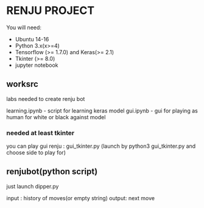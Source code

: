 # RENJU PROJECT

You will need:

- Ubuntu 14-16
- Python 3.x(x>=4)
- Tensorflow (>= 1.7.0) and Keras(>= 2.1)
- Tkinter (>= 8.0)
- jupyter notebook



## worksrc

labs needed to create renju bot

learning.ipynb - script for learning keras model
gui.ipynb - gui for playing as human for white or black against model

### needed at least tkinter
you can play gui renju : gui_tkinter.py
(launch by python3 gui_tkinter.py and choose side to play for)

## renjubot(python script)

just launch dipper.py


input : history of moves(or empty string)
output: next move
